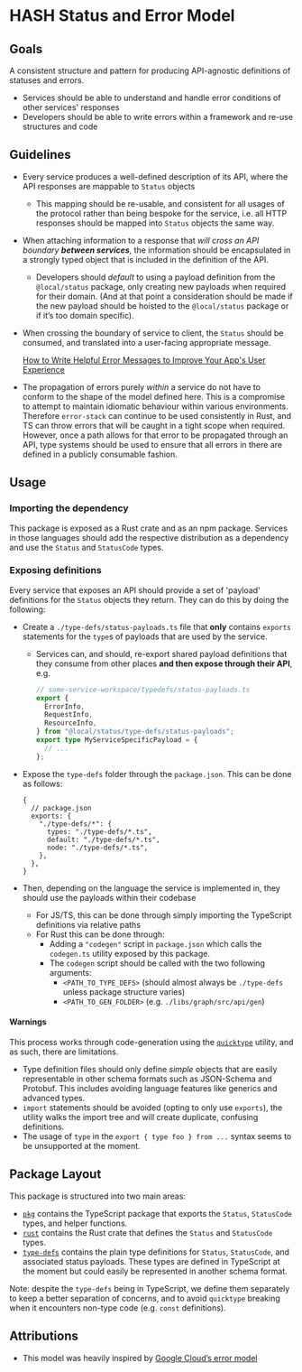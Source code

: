 # HASH Status and Error Model

## Goals

A consistent structure and pattern for producing API-agnostic definitions of statuses and errors.

- Services should be able to understand and handle error conditions of other services' responses
- Developers should be able to write errors within a framework and re-use structures and code

## Guidelines

- Every service produces a well-defined description of its API, where the API responses are mappable to `Status` objects
  - This mapping should be re-usable, and consistent for all usages of the protocol rather than being bespoke for the service, i.e. all HTTP responses should be mapped into `Status` objects the same way.
- When attaching information to a response that _will cross an API boundary **between services**,_ the information should be encapsulated in a strongly typed object that is included in the definition of the API.
  - Developers should _default_ to using a payload definition from the `@local/status` package, only creating new payloads when required for their domain. (And at that point a consideration should be made if the new payload should be hoisted to the `@local/status` package or if it’s too domain specific).
- When crossing the boundary of service to client, the `Status` should be consumed, and translated into a user-facing appropriate message.

  [How to Write Helpful Error Messages to Improve Your App's User Experience](https://www.freecodecamp.org/news/how-to-write-helpful-error-messages-to-improve-your-apps-ux/)

- The propagation of errors purely _within_ a service do not have to conform to the shape of the model defined here. This is a compromise to attempt to maintain idiomatic behaviour within various environments. Therefore `error-stack` can continue to be used consistently in Rust, and TS can throw errors that will be caught in a tight scope when required. However, once a path allows for that error to be propagated through an API, type systems should be used to ensure that all errors in there are defined in a publicly consumable fashion.

## Usage

### Importing the dependency

This package is exposed as a Rust crate and as an npm package. Services in those languages should add the respective
distribution as a dependency and use the `Status` and `StatusCode` types.

### Exposing definitions

Every service that exposes an API should provide a set of 'payload' definitions for the `Status` objects they return.
They can do this by doing the following:

- Create a `./type-defs/status-payloads.ts` file that **only** contains `exports` statements for the `type`s of payloads that are used by the service.

  - Services can, and should, re-export shared payload definitions that they consume from other places **and then expose through their API**, e.g.

    ```ts
    // some-service-workspace/typedefs/status-payloads.ts
    export {
      ErrorInfo,
      RequestInfo,
      ResourceInfo,
    } from "@local/status/type-defs/status-payloads";
    export type MyServiceSpecificPayload = {
      // ...
    };
    ```

- Expose the `type-defs` folder through the `package.json`.
  This can be done as follows:

  ```json5
  {
    // package.json
    exports: {
      "./type-defs/*": {
        types: "./type-defs/*.ts",
        default: "./type-defs/*.ts",
        node: "./type-defs/*.ts",
      },
    },
  }
  ```

- Then, depending on the language the service is implemented in, they should use the payloads within their codebase
  - For JS/TS, this can be done through simply importing the TypeScript definitions via relative paths
  - For Rust this can be done through:
    - Adding a `"codegen"` script in `package.json` which calls the `codegen.ts` utility exposed by this package.
    - The `codegen` script should be called with the two following arguments:
      - `<PATH_TO_TYPE_DEFS>` (should almost always be `./type-defs` unless package structure varies)
      - `<PATH_TO_GEN_FOLDER>` (e.g. `./libs/graph/src/api/gen`)

#### Warnings

This process works through code-generation using the [`quicktype`](https://github.com/quicktype/quicktype) utility, and as such, there are limitations.

- Type definition files should only define _simple_ objects that are easily representable in other schema formats such as JSON-Schema and Protobuf.
  This includes avoiding language features like generics and advanced types.
- `import` statements should be avoided (opting to only use `exports`), the utility walks the import tree and will create duplicate, confusing definitions.
- The usage of `type` in the `export { type foo } from ...` syntax seems to be unsupported at the moment.

## Package Layout

This package is structured into two main areas:

- [`pkg`](./pkg) contains the TypeScript package that exports the `Status`, `StatusCode` types, and helper functions.
- [`rust`](./rust) contains the Rust crate that defines the `Status` and `StatusCode` types.
- [`type-defs`](./type-defs) contains the plain type definitions for `Status`, `StatusCode`, and associated status payloads. These types are defined in TypeScript at the moment but could easily be represented in another schema format.

Note: despite the `type-defs` being in TypeScript, we define them separately to keep a better separation of concerns, and to avoid `quicktype` breaking when it encounters non-type code (e.g. `const` definitions).

## Attributions

- This model was heavily inspired by [Google Cloud’s error model](https://cloud.google.com/apis/design/errors)
